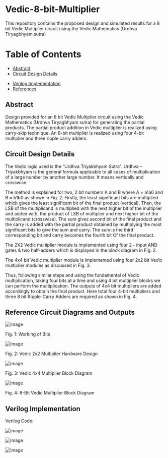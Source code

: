# Vedic-8-bit-Multiplier
This repository contains the proposed design and simulated results for a 8 bit Vedic Multiplier circuit using the Vedic Mathematics (Urdhva Tiryagbhyam sutra)



# Table of Contents
   * [Abstract](#abstract)
  * [Circuit Design Details](#circuit-design-details) 
 - [Verilog Implementation](#verilog-implementation) 
 - [References](#references)


## Abstract

Design provided for an 8 bit Vedic Multiplier circuit using the Vedic Mathematics (Urdhva Tiryagbhyam sutra) for generating the partial products. The partial product addition in Vedic multiplier is realized using carry-skip technique.
An 8-bit multiplier is realized using four 4-bit multiplier and three ripple carry adders. 

## Circuit Design Details

The Vedic logic used is the “Urdhva Triyakbhyam Sutra”. Urdhva – Triyakbhyam is the general formula applicable to
all cases of multiplication of a large number by another large number. It means vertically and crosswise.  


The method is explained for two, 2 bit numbers A
and B where A = a1a0 and B = b1b0 as shown in Fig. 2.
Firstly, the least significant bits are multiplied which gives the
least significant bit of the final product (vertical). Then, the
LSB of the multiplicand is multiplied with the next higher bit
of the multiplier and added with, the product of LSB of
multiplier and next higher bit of the multiplicand (crosswise).
The sum gives second bit of the final product and the carry is
added with the partial product obtained by multiplying the
most significant bits to give the sum and carry. The sum is the
third corresponding bit and carry becomes the fourth bit
Of the final product.

The 2X2 Vedic multiplier module is implemented using four 2 - input AND gates & two half-adders which is displayed in the block diagram in Fig. 2. 

The 4x4 bit Vedic multiplier module is implemented using
four 2x2 bit Vedic multiplier modules as discussed in Fig. 3.


Thus, following similar steps and using the fundamental of Vedic multiplication, taking four
bits at a time and using 4 bit multiplier blocks we
can perform the multiplication. The outputs of 4x4 bit
multipliers are added accordingly to obtain the final product.
Here total four 4-bit multipliers and three 8 bit Ripple-Carry Adders are required as shown in Fig. 4.


## Reference Circuit Diagrams and Outputs

<p align="center">
  
  ![image](https://user-images.githubusercontent.com/70422874/179449293-c597eaa3-295f-47bf-bb82-f91903bd59a9.png)
  
  Fig. 1: Working of Bits
</p>

![image](https://user-images.githubusercontent.com/70422874/179449346-d5fa9e54-748b-4af9-83ff-96e0afd6cb02.png)

  Fig. 2: Vedic 2x2 Multiplier Hardware Design


![image](https://user-images.githubusercontent.com/70422874/179449367-07397b01-1d4c-488e-a663-33d7343f3bfa.png)

  Fig. 3: Vedic 4x4 Multiplier Block Diagram


![image](https://user-images.githubusercontent.com/70422874/179449398-edd972cc-3428-401b-976b-578f1cd215d0.png)

  Fig. 4: 8-Bit Vedic Multiplier Block Diagram


## Verilog Implementation

Verilog Code:

   ![image](https://user-images.githubusercontent.com/70422874/179450188-8f98e279-e12c-4afe-8475-7ebdf930d477.png)
   
   ![image](https://user-images.githubusercontent.com/70422874/179450290-9a6069ef-77e5-4e3a-9226-dfc06a7b550b.png)

![image](https://user-images.githubusercontent.com/70422874/179450351-b52df147-76f0-4f8c-9f61-fc297425b449.png)



